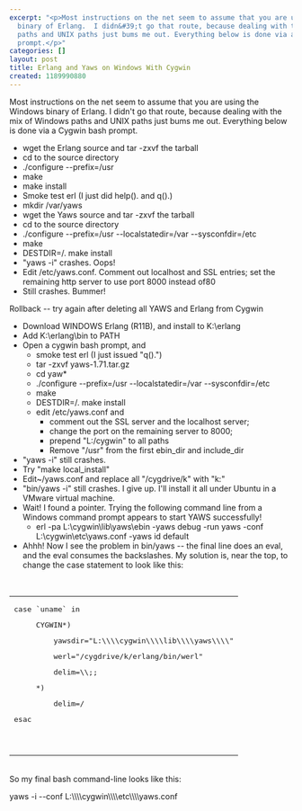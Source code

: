 ```yaml
---
excerpt: "<p>Most instructions on the net seem to assume that you are using the Windows
  binary of Erlang.  I didn&#39;t go that route, because dealing with the mix of Windows
  paths and UNIX paths just bums me out. Everything below is done via a Cygwin bash
  prompt.</p>"
categories: []
layout: post
title: Erlang and Yaws on Windows With Cygwin
created: 1189990880
---
```

<p>Most instructions on the net seem to assume that you are using the Windows binary of Erlang.  I didn&#39;t go that route, because dealing with the mix of Windows paths and UNIX paths just bums me out. Everything below is done via a Cygwin bash prompt.</p><ul><li>wget the Erlang source and tar -zxvf the tarball<br /></li><li>cd to the source directory</li><li>./configure --prefix=/usr</li><li>make</li><li>make install</li><li>Smoke test erl (I just did help(). and q().)</li><li>mkdir /var/yaws<br /></li><li>wget the Yaws source and tar -zxvf the tarball</li><li>cd to the source directory</li><li>./configure --prefix=/usr --localstatedir=/var --sysconfdir=/etc</li><li>make</li><li>DESTDIR=/. make install</li><li>&quot;yaws -i&quot; crashes.  Oops!</li><li>Edit /etc/yaws.conf. Comment out localhost and SSL entries; set the remaining http server to use port 8000 instead of80</li><li>Still crashes.  Bummer!</li></ul><p>Rollback -- try again after deleting all YAWS and Erlang from Cygwin</p><ul><li>Download WINDOWS Erlang (R11B), and install to K:\erlang</li><li>Add K:\erlang\bin to PATH</li><li>Open a cygwin bash prompt, and <br /><ul><li>smoke test erl (I just issued &quot;q().&quot;)</li><li>tar -zxvf yaws-1.71.tar.gz</li><li>cd yaw*</li><li>./configure --prefix=/usr --localstatedir=/var --sysconfdir=/etc</li><li>make</li><li>DESTDIR=/.   make install</li><li>edit /etc/yaws.conf and <br /><ul><li>comment out the SSL server and the localhost server; <br /></li><li>change the port on the remaining server to 8000; <br /></li><li>prepend &quot;L:/cygwin&quot; to all paths</li><li>Remove &quot;/usr&quot; from the first ebin_dir and include_dir<br /> </li></ul></li></ul></li><li>&quot;yaws -i&quot; still crashes.</li><li>Try &quot;make local_install&quot;</li><li>Edit~/yaws.conf and replace all &quot;/cygdrive/k&quot; with &quot;k:&quot;</li><li>&quot;bin/yaws -i&quot; still crashes.  I give up. I&#39;ll install it all under Ubuntu in a VMware virtual machine.<br /></li><li>Wait! I found a pointer. Trying the following command line from a Windows command prompt appears to start YAWS successfully! <ul><li>erl -pa L:\cygwin\lib\yaws\ebin -yaws debug -run yaws -conf L:\cygwin\etc\yaws.conf -yaws id default</li></ul></li><li>Ahhh! Now I see the problem in bin/yaws -- the final line does an eval, and the eval consumes the backslashes.  My solution is, near the top, to change the case statement to look like this:</li></ul><br /><table border="0"><tbody><tr><td> <pre>case `uname` in</pre><pre>     CYGWIN*)</pre><pre>         yawsdir=&quot;L:\\\\cygwin\\\\lib\\\\yaws\\\\&quot;</pre><pre>         werl=&quot;/cygdrive/k/erlang/bin/werl&quot;</pre><pre>         delim=\\;;</pre><pre>     *)</pre><pre>         delim=/</pre><pre>esac   </pre><p>&nbsp;</p></td></tr></tbody></table><p><br />So my final bash command-line looks like this:</p><p>yaws -i --conf L:\\\\cygwin\\\\etc\\\\yaws.conf </p>

